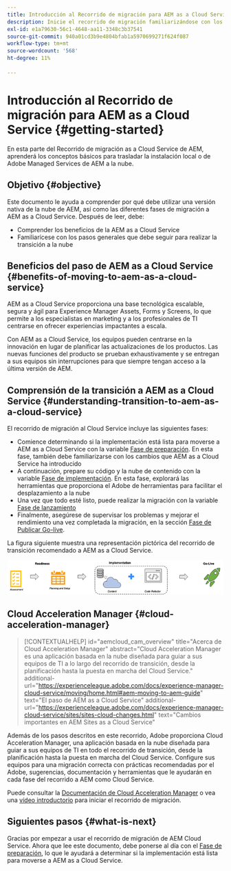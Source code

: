 ```yaml
---
title: Introducción al Recorrido de migración para AEM as a Cloud Service
description: Inicie el recorrido de migración familiarizándose con los conceptos básicos para pasar a AEM as a Cloud Service
exl-id: e1a79630-56c1-4648-aa11-3348c3b37541
source-git-commit: 940a01cd3b9e4804bfab1a5970699271f624f087
workflow-type: tm+mt
source-wordcount: '568'
ht-degree: 11%

---
```


# Introducción al Recorrido de migración para AEM as a Cloud Service {#getting-started}

En esta parte del Recorrido de migración as a Cloud Service de AEM, aprenderá los conceptos básicos para trasladar la instalación local o de Adobe Managed Services de AEM a la nube.

## Objetivo {#objective}

Este documento le ayuda a comprender por qué debe utilizar una versión nativa de la nube de AEM, así como las diferentes fases de migración a AEM as a Cloud Service. Después de leer, debe:

* Comprender los beneficios de la AEM as a Cloud Service
* Familiarícese con los pasos generales que debe seguir para realizar la transición a la nube

## Beneficios del paso de AEM as a Cloud Service {#benefits-of-moving-to-aem-as-a-cloud-service}

AEM as a Cloud Service proporciona una base tecnológica escalable, segura y ágil para Experience Manager Assets, Forms y Screens, lo que permite a los especialistas en marketing y a los profesionales de TI centrarse en ofrecer experiencias impactantes a escala.

Con AEM as a Cloud Service, los equipos pueden centrarse en la innovación en lugar de planificar las actualizaciones de los productos. Las nuevas funciones del producto se prueban exhaustivamente y se entregan a sus equipos sin interrupciones para que siempre tengan acceso a la última versión de AEM.

## Comprensión de la transición a AEM as a Cloud Service {#understanding-transition-to-aem-as-a-cloud-service}

El recorrido de migración al Cloud Service incluye las siguientes fases:

* Comience determinando si la implementación está lista para moverse a AEM as a Cloud Service con la variable [Fase de preparación](/help/journey-migration/readiness.md). En esta fase, también debe familiarizarse con los cambios que AEM as a Cloud Service ha introducido
* A continuación, prepare su código y la nube de contenido con la variable [Fase de implementación](/help/journey-migration/implementation.md). En esta fase, explorará las herramientas que proporciona el Adobe de herramientas para facilitar el desplazamiento a la nube
* Una vez que todo esté listo, puede realizar la migración con la variable [Fase de lanzamiento](/help/journey-migration/go-live.md)
* Finalmente, asegúrese de supervisar los problemas y mejorar el rendimiento una vez completada la migración, en la sección [Fase de Publicar Go-live](/help/journey-migration/post-go-live.md).

La figura siguiente muestra una representación pictórica del recorrido de transición recomendado a AEM as a Cloud Service.

![image](/help/journey-migration/assets/move-aemcloud-process.png)

## Cloud Acceleration Manager {#cloud-acceleration-manager}

>[!CONTEXTUALHELP]
>id="aemcloud_cam_overview"
>title="Acerca de Cloud Acceleration Manager"
>abstract="Cloud Acceleration Manager es una aplicación basada en la nube diseñada para guiar a sus equipos de TI a lo largo del recorrido de transición, desde la planificación hasta la puesta en marcha del Cloud Service."
>additional-url="https://experienceleague.adobe.com/docs/experience-manager-cloud-service/moving/home.html#aem-moving-to-aem-guide" text="El paso de AEM as a Cloud Service"
>additional-url="https://experienceleague.adobe.com/docs/experience-manager-cloud-service/sites/sites-cloud-changes.html" text="Cambios importantes en AEM Sites as a Cloud Service"

Además de los pasos descritos en este recorrido, Adobe proporciona Cloud Acceleration Manager, una aplicación basada en la nube diseñada para guiar a sus equipos de TI en todo el recorrido de transición, desde la planificación hasta la puesta en marcha del Cloud Service. Configure sus equipos para una migración correcta con prácticas recomendadas por el Adobe, sugerencias, documentación y herramientas que le ayudarán en cada fase del recorrido a AEM como Cloud Service.

Puede consultar la [Documentación de Cloud Acceleration Manager](/help/journey-migration/cloud-acceleration-manager/using-cam/getting-started-cam.md) o vea una [vídeo introductorio](https://experienceleague.adobe.com/?launch=ExperienceManager-A-1-2021.1.migration&amp;recommended=ExperienceManager-A-1-2021.1.migration&amp;lang=en#dashboard/learning) para iniciar el recorrido de migración.

## Siguientes pasos {#what-is-next}

Gracias por empezar a usar el recorrido de migración de AEM Cloud Service. Ahora que lee este documento, debe ponerse al día con el [Fase de preparación](/help/journey-migration/readiness.md), lo que le ayudará a determinar si la implementación está lista para moverse a AEM as a Cloud Service.
